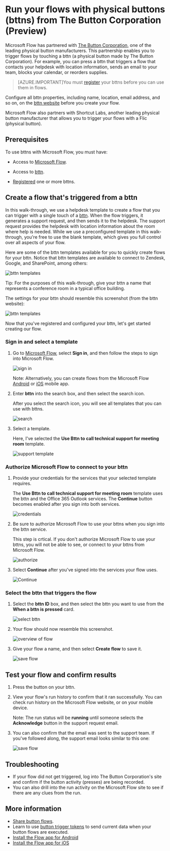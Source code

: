 <properties
    pageTitle="Start your flows with a bttn|Microsoft Flow"
    description="Learn how to start your flows with a bttn"
    services=""
    suite="flow"
    documentationCenter="na"
    authors="msftman"
    manager="anneta"
    editor=""
    tags=""/>

<tags
   ms.service="flow"
   ms.devlang="na"
   ms.topic="article"
   ms.tgt_pltfrm="na"
   ms.workload="na"
   ms.date="04/30/2017"
   ms.author="deonhe"/>

# Run your flows with physical buttons (bttns) from The Button Corporation (Preview)

Microsoft Flow has partnered with [The Button Corporation](https://my.bt.tn/), one of the leading physical button manufacturers. This partnership enables you to trigger flows by touching a bttn (a physical button made by The Button Corporation). For example, you can press a bttn that triggers a flow that contacts your helpdesk with location information, sends an email to your team, blocks your calendar, or reorders supplies.

>[AZURE.IMPORTANT]You must [register](https://my.bt.tn/) your bttns before you can use them in flows.

Configure all bttn properties, including name, location, email address, and so on, on the [bttn website](https://my.bt.tn/) before you create your flow.

Microsoft Flow also partners with Shortcut Labs, another leading physical button manufacturer that allows you to trigger your flows with a Flic (physical button).

## Prerequisites

To use bttns with Microsoft Flow, you must have:

- Access to [Microsoft Flow](https://flow.microsoft.com).

- Access to [bttn](https://my.bt.tn/).

- [Registered](https://my.bt.tn/) one or more bttns.

## Create a flow that's triggered from a bttn

In this walk-through, we use a helpdesk template to create a flow that you can trigger with a single touch of a [bttn](https://my.bt.tn/). When the flow triggers, it generates a support request, and then sends it to the helpdesk. The support request provides the helpdesk with location information about the room where help is needed. While we use a preconfigured template in this walk-through, you're free to use the blank template, which gives you full control over all aspects of your flow.

Here are some of the bttn templates available for you to quickly create flows for your bttn. Notice that bttn templates are available to connect to Zendesk, Google, and SharePoint, among others:

![bttn templates](./media/bttn-button-flows/bttn-templates.png)

Tip: For the purposes of this walk-through, give your bttn a name that represents a conference room in a typical office building.

The settings for your bttn should resemble this screenshot (from the bttn website):

![bttn templates](./media/bttn-button-flows/bttn-config.png)

Now that you've registered and configured your bttn, let's get started creating our flow.

### Sign in and select a template

1. Go to [Microsoft Flow](https://flow.microsoft.com), select **Sign in**, and then follow the steps to sign into Microsoft Flow.

     ![sign in](./media/bttn-button-flows/sign-into-flow.png)

     Note: Alternatively, you can create flows from the Microsoft Flow [Android](https://aka.ms/flowmobiledocsandroid) or [iOS](https://aka.ms/flowmobiledocsios) mobile app.

1. Enter **bttn** into the search box, and then select the search icon.

   After you select the search icon, you will see all templates that you can use with bttns.

   ![search](./media/bttn-button-flows/bttn-search-template.png)

1. Select a template.

   Here, I've selected the **Use Bttn to call technical support for meeting room** template.

   ![support template](./media/bttn-button-flows/bttn-select-template.png)

### Authorize Microsoft Flow to connect to your bttn

1. Provide your credentials for the services that your selected template requires.

   The **Use Bttn to call technical support for meeting room** template uses the bttn and the Office 365 Outlook services. The **Continue** button becomes enabled after you sign into both services.

     ![credentials](./media/bttn-button-flows/bttn-provide-credentials.png)

1. Be sure to authorize Microsoft Flow to use your bttns when you sign into the bttn service.

   This step is crtical. If you don't authorize Microsoft Flow to use your bttns, you will not be able to see, or connect to your bttns from Microsoft Flow.

     ![authorize](./media/bttn-button-flows/authorize-bttn.png)

1. Select **Continue** after you've signed into the services your flow uses.

     ![Continue](./media/bttn-button-flows/continue.png)

### Select the bttn that triggers the flow

1. Select the **bttn ID** box, and then select the bttn you want to use from the **When a bttn is pressed** card.

     ![select bttn](./media/bttn-button-flows/bttn-id.png)

1. Your flow should now resemble this screenshot.

     ![overview of flow](./media/bttn-button-flows/bttn-done.png)

1. Give your flow a name, and then select **Create flow** to save it.

     ![save flow](./media/bttn-button-flows/save.png)

## Test your flow and confirm results

1. Press the button on your bttn.

1. View your flow's run history to confirm that it ran successfully. You can check run history on the Microsoft Flow website, or on your mobile device.

   Note: The run status will be **running** until someone selects the **Acknowledge** button in the support request email.

1. You can also confirm that the email was sent to the support team. If you've followed along, the support email looks similar to this one:

     ![save flow](./media/bttn-button-flows/support-request-email.png)

## Troubleshooting

- If your flow did not get triggered, log into The Button Corporation's site and confirm if the button activity (presses) are being recorded.
- You can also drill into the run activity on the Microsoft Flow site to see if there are any clues from the run.

## More information

- [Share button flows](./share-buttons.md).
- Learn to use [button trigger tokens](./introduction-to-button-trigger-tokens.md) to send current data when your button flows are executed.
- [Install the Flow app for Android](https://aka.ms/flowmobiledocsandroid)
- [Install the Flow app for iOS](https://aka.ms/flowmobiledocsios)
